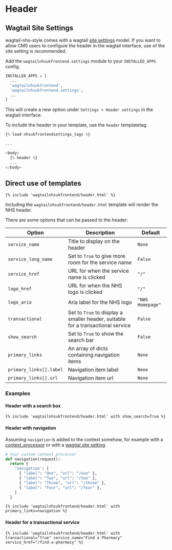 # Header

## Wagtail Site Settings

wagtail-nhs-style comes with a wagtail
[site settings](http://docs.wagtail.io/en/v2.4/reference/contrib/settings.html)
model. If you want to allow CMS users to configure the header in the wagtail
interface, use of the site setting is recommended.

Add the `wagtailnhsukfrontend.settings` module to your `INSTALLED_APPS` config.

```python
INSTALLED_APPS = [
  ...
  'wagtailnhsukfrontend',
  'wagtailnhsukfrontend.settings',
  ...
]
```

This will create a new option under `Settings > Header settings` in the
wagtail interface.

To include the header in your template, use the `header` templatetag.

```python
{% load nhsukfrontendsettings_tags %}

...

<body>
  {% header %}
  ...
</body>
```

## Direct use of templates

```django
{% include 'wagtailnhsukfrontend/header.html' %}
```

Including the `wagtailnhsukfrontend/header.html` template will render the NHS header.

There are some options that can be passed to the header:

| Option | Description | Default |
| ------ | ----------- | ------- |
| `service_name` | Title to display on the header | `None` |
| `service_long_name` | Set to `True` to give more room for the service name | `False` |
| `service_href` | URL for when the service name is clicked | `"/"` |
| `logo_href` | URL for when the NHS logo is clicked | `"/"` |
| `logo_aria` | Aria label for the NHS logo | `"NHS Homepage"` |
| `transactional` | Set to `True` to display a smaller header, suitable for a transactional service | `False` |
| `show_search` | Set to `True` to show the search bar | `False` |
| `primary_links` | An array of dicts containing navigation items | `None` |
| `primary_links[].label` | Navigation item label | `None` |
| `primary_links[].url` | Navigation item url | `None` |

### Examples

#### Header with a search box

```django
{% include 'wagtailnhsukfrontend/header.html' with show_search=True %}
```

#### Header with navigation

Assuming `navigation` is added to the context somehow, for example with a
[context_processor](https://docs.djangoproject.com/en/1.11/ref/templates/api/#writing-your-own-context-processors)
or with a [wagtial site setting](http://docs.wagtail.io/en/v2.1.1/reference/contrib/settings.html).

```python
# Your custom context_processor
def navigation(request):
  return {
    'navigation': [
      { "label": "One", "url": "/one" },
      { "label": "Two", "url": "/two" },
      { "label": "Three", "url": "/three" },
      { "label": "Four", "url": "/four" },
    ]
  }

```

```django
{% include 'wagtailnhsukfrontend/header.html' with primary_links=navigation %}
```

#### Header for a transactional service

```django
{% include 'wagtailnhsukfrontend/header.html' with transactional="True" service_name="Find a Pharmacy" service_href="/find-a-pharmacy" %}
```
